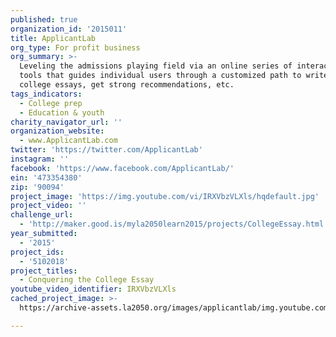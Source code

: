 ```yaml
---
published: true
organization_id: '2015011'
title: ApplicantLab
org_type: For profit business
org_summary: >-
  Leveling the admissions playing field via an online series of interactive
  tools that guides individual users through a customized path to write great
  college essays, get strong recommendations, etc.
tags_indicators:
  - College prep
  - Education & youth
charity_navigator_url: ''
organization_website:
  - www.ApplicantLab.com
twitter: 'https://twitter.com/ApplicantLab'
instagram: ''
facebook: 'https://www.facebook.com/ApplicantLab/'
ein: '473354380'
zip: '90094'
project_image: 'https://img.youtube.com/vi/IRXVbzVLXls/hqdefault.jpg'
project_video: ''
challenge_url:
  - 'http://maker.good.is/myla2050learn2015/projects/CollegeEssay.html'
year_submitted:
  - '2015'
project_ids:
  - '5102018'
project_titles:
  - Conquering the College Essay
youtube_video_identifier: IRXVbzVLXls
cached_project_image: >-
  https://archive-assets.la2050.org/images/applicantlab/img.youtube.com/vi/IRXVbzVLXls/hqdefault.jpg

---
```

